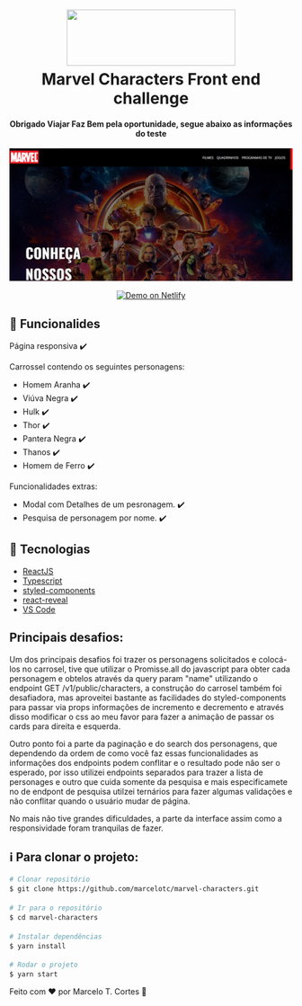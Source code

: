 <h1 align="center">
    <img src="https://upload.wikimedia.org/wikipedia/commons/thumb/b/b9/Marvel_Logo.svg/2560px-Marvel_Logo.svg.png" width="300" height="100"/>
    <br>
    Marvel Characters Front end challenge
</h1>

<h4 align="center">
  Obrigado Viajar Faz Bem pela oportunidade, segue abaixo as informações do teste
</h4>

<p align="center">
  <a href="https://yeidlstreet-survey.netlify.app/">
    <img alt="Demo on Netlify" src="src/assets/readmeImage.png">
  </a>
</p>

<p align="center">
  <a href="https://marvel-characters-test.netlify.app/">
    <img alt="Demo on Netlify" src="https://res.cloudinary.com/lukemorales/image/upload/v1599785319/readme_logos/demo_on_netlify_umjmch.png">
  </a>
</p>

## :rocket: Funcionalides

Página responsiva :heavy_check_mark:

Carrossel contendo os seguintes personagens:
- Homem Aranha :heavy_check_mark:
- Viúva Negra :heavy_check_mark:
- Hulk :heavy_check_mark:
- Thor :heavy_check_mark:
- Pantera Negra :heavy_check_mark:
- Thanos :heavy_check_mark:
- Homem de Ferro :heavy_check_mark:

Funcionalidades extras: 

- Modal com Detalhes de um pesronagem. :heavy_check_mark:
- Pesquisa de personagem por nome. :heavy_check_mark:

## :rocket: Tecnologias

- [ReactJS](https://reactjs.org/)
- [Typescript][ts]
- [styled-components](https://www.styled-components.com/)
- [react-reveal](https://www.react-reveal.com/)
- [VS Code][vscode] 

## Principais desafios: 

Um dos principais desafios foi trazer os personagens solicitados e colocá-los no carrosel, tive que utilizar o Promisse.all do javascript para obter cada personagem e obtelos através da query param "name" utilizando o endpoint GET /v1/public/characters, a construção do carrosel também foi desafiadora, mas aproveitei bastante as facilidades do styled-components para passar via props informações de incremento e decremento e através disso modificar o css ao meu favor para fazer a animação de passar os cards para direita e esquerda.

Outro ponto foi a parte da paginação e do search dos personagens, que dependendo da ordem de como você faz essas funcionalidades as informações dos endpoints podem conflitar e o resultado pode não ser o esperado, por isso utilizei endpoints separados para trazer a lista de personages e outro que cuida somente da pesquisa e mais especificamete no de endpont de pesquisa utilzei ternários para fazer algumas validações e não conflitar quando o usuário mudar de página.

No mais não tive grandes dificuldades, a parte da interface assim como a responsividade foram tranquilas de fazer.

## :information_source: Para clonar o projeto:


```bash
# Clonar repositório
$ git clone https://github.com/marcelotc/marvel-characters.git

# Ir para o repositório
$ cd marvel-characters

# Instalar dependências
$ yarn install

# Rodar o projeto
$ yarn start
```

Feito com ♥ por Marcelo T. Cortes :wave:

[ts]: https://www.typescriptlang.org
[vscode]: https://code.visualstudio.com/
[yarn]: https://yarnpkg.com/
[vceditconfig]: https://marketplace.visualstudio.com/items?itemName=EditorConfig.EditorConfig
[vceslint]: https://marketplace.visualstudio.com/items?itemName=dbaeumer.vscode-eslint
